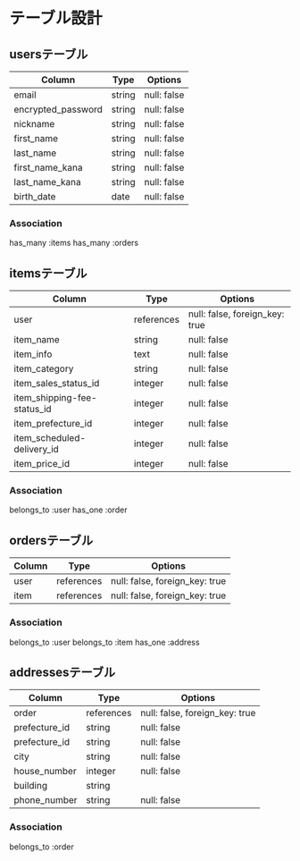 # テーブル設計

## usersテーブル

| Column             | Type    | Options     |
| ------------------ | ------- | ----------- |
| email              | string  | null: false |
| encrypted_password | string  | null: false |
| nickname           | string  | null: false |
| first_name         | string  | null: false |
| last_name          | string  | null: false |
| first_name_kana    | string  | null: false |
| last_name_kana     | string  | null: false |
| birth_date         | date    | null: false |

### Association
has_many :items
has_many :orders

## itemsテーブル

| Column                      | Type       | Options                       |
| --------------------------- | ---------- | ----------------------------- |
| user                        | references | null: false, foreign_key: true|
| item_name                   | string     | null: false                   |
| item_info                   | text       | null: false                   |
| item_category               | string     | null: false                   |
| item_sales_status_id        | integer    | null: false                   |
| item_shipping-fee-status_id | integer    | null: false                   |
| item_prefecture_id          | integer    | null: false                   |
| item_scheduled-delivery_id  | integer    | null: false                   |
| item_price_id               | integer    | null: false                   |

### Association
belongs_to :user
has_one    :order

## ordersテーブル

| Column                   | Type       | Options                       |
| ------------------------ | ---------- | ----------------------------- |
| user                     | references | null: false, foreign_key: true|
| item                     | references | null: false, foreign_key: true|

### Association
belongs_to :user
belongs_to :item
has_one    :address

## addressesテーブル

| Column        | Type       | Options                       |
| ------------- | ---------- | ----------------------------- |
| order         | references | null: false, foreign_key: true|
| prefecture_id | string     | null: false                   |
| prefecture_id | string     | null: false                   |
| city          | string     | null: false                   |
| house_number  | integer    | null: false                   |
| building      | string     |                               |
| phone_number  | string     | null: false                   |

### Association
belongs_to :order


